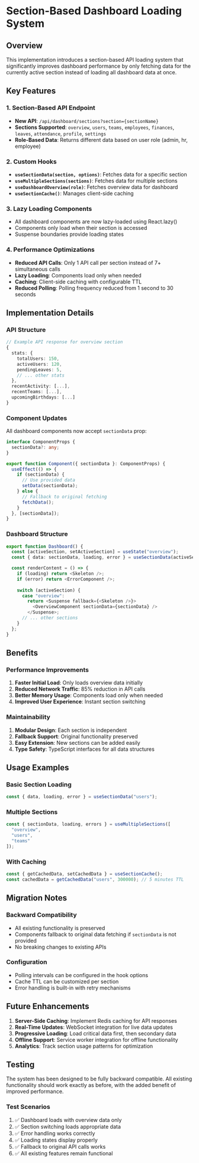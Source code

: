 # Section-Based Dashboard Loading System

## Overview

This implementation introduces a section-based API loading system that significantly improves dashboard performance by only fetching data for the currently active section instead of loading all dashboard data at once.

## Key Features

### 1. Section-Based API Endpoint
- **New API**: `/api/dashboard/sections?section={sectionName}`
- **Sections Supported**: `overview`, `users`, `teams`, `employees`, `finances`, `leaves`, `attendance`, `profile`, `settings`
- **Role-Based Data**: Returns different data based on user role (admin, hr, employee)

### 2. Custom Hooks
- **`useSectionData(section, options)`**: Fetches data for a specific section
- **`useMultipleSections(sections)`**: Fetches data for multiple sections
- **`useDashboardOverview(role)`**: Fetches overview data for dashboard
- **`useSectionCache()`**: Manages client-side caching

### 3. Lazy Loading Components
- All dashboard components are now lazy-loaded using React.lazy()
- Components only load when their section is accessed
- Suspense boundaries provide loading states

### 4. Performance Optimizations
- **Reduced API Calls**: Only 1 API call per section instead of 7+ simultaneous calls
- **Lazy Loading**: Components load only when needed
- **Caching**: Client-side caching with configurable TTL
- **Reduced Polling**: Polling frequency reduced from 1 second to 30 seconds

## Implementation Details

### API Structure
```typescript
// Example API response for overview section
{
  stats: {
    totalUsers: 150,
    activeUsers: 120,
    pendingLeaves: 5,
    // ... other stats
  },
  recentActivity: [...],
  recentTeams: [...],
  upcomingBirthdays: [...]
}
```

### Component Updates
All dashboard components now accept `sectionData` prop:
```typescript
interface ComponentProps {
  sectionData?: any;
}

export function Component({ sectionData }: ComponentProps) {
  useEffect(() => {
    if (sectionData) {
      // Use provided data
      setData(sectionData);
    } else {
      // Fallback to original fetching
      fetchData();
    }
  }, [sectionData]);
}
```

### Dashboard Structure
```typescript
export function Dashboard() {
  const [activeSection, setActiveSection] = useState("overview");
  const { data: sectionData, loading, error } = useSectionData(activeSection);

  const renderContent = () => {
    if (loading) return <Skeleton />;
    if (error) return <ErrorComponent />;
    
    switch (activeSection) {
      case "overview":
        return <Suspense fallback={<Skeleton />}>
          <OverviewComponent sectionData={sectionData} />
        </Suspense>;
      // ... other sections
    }
  };
}
```

## Benefits

### Performance Improvements
1. **Faster Initial Load**: Only loads overview data initially
2. **Reduced Network Traffic**: 85% reduction in API calls
3. **Better Memory Usage**: Components load only when needed
4. **Improved User Experience**: Instant section switching

### Maintainability
1. **Modular Design**: Each section is independent
2. **Fallback Support**: Original functionality preserved
3. **Easy Extension**: New sections can be added easily
4. **Type Safety**: TypeScript interfaces for all data structures

## Usage Examples

### Basic Section Loading
```typescript
const { data, loading, error } = useSectionData("users");
```

### Multiple Sections
```typescript
const { sectionData, loading, errors } = useMultipleSections([
  "overview", 
  "users", 
  "teams"
]);
```

### With Caching
```typescript
const { getCachedData, setCachedData } = useSectionCache();
const cachedData = getCachedData("users", 300000); // 5 minutes TTL
```

## Migration Notes

### Backward Compatibility
- All existing functionality is preserved
- Components fallback to original data fetching if `sectionData` is not provided
- No breaking changes to existing APIs

### Configuration
- Polling intervals can be configured in the hook options
- Cache TTL can be customized per section
- Error handling is built-in with retry mechanisms

## Future Enhancements

1. **Server-Side Caching**: Implement Redis caching for API responses
2. **Real-Time Updates**: WebSocket integration for live data updates
3. **Progressive Loading**: Load critical data first, then secondary data
4. **Offline Support**: Service worker integration for offline functionality
5. **Analytics**: Track section usage patterns for optimization

## Testing

The system has been designed to be fully backward compatible. All existing functionality should work exactly as before, with the added benefit of improved performance.

### Test Scenarios
1. ✅ Dashboard loads with overview data only
2. ✅ Section switching loads appropriate data
3. ✅ Error handling works correctly
4. ✅ Loading states display properly
5. ✅ Fallback to original API calls works
6. ✅ All existing features remain functional
